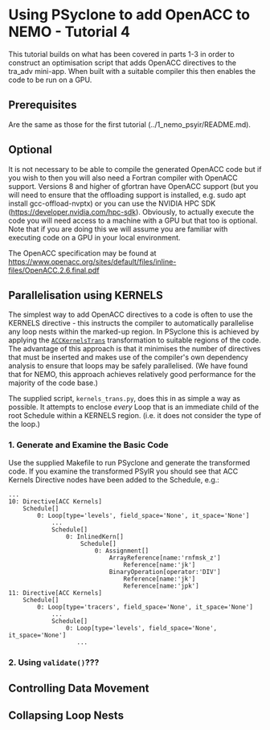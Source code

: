 # Using PSyclone to add OpenACC to NEMO - Tutorial 4 #

This tutorial builds on what has been covered in parts 1-3 in order
to construct an optimisation script that adds OpenACC directives to
the tra_adv mini-app. When built with a suitable compiler this then
enables the code to be run on a GPU.

## Prerequisites ##

Are the same as those for the first tutorial
(../1_nemo_psyir/README.md).

## Optional ##

It is not necessary to be able to compile the generated OpenACC code
but if you wish to then you will also need a Fortran compiler with
OpenACC support. Versions 8 and higher of gfortran have OpenACC
support (but you will need to ensure that the offloading support is
installed, e.g. sudo apt install gcc-offload-nvptx) or you can use the
NVIDIA HPC SDK (https://developer.nvidia.com/hpc-sdk).  Obviously, to
actually execute the code you will need access to a machine with a GPU
but that too is optional. Note that if you are doing this we will
assume you are familiar with executing code on a GPU in your local
environment.

The OpenACC specification may be found at
https://www.openacc.org/sites/default/files/inline-files/OpenACC.2.6.final.pdf

## Parallelisation using KERNELS ##

The simplest way to add OpenACC directives to a code is often to use
the KERNELS directive - this instructs the compiler to automatically
parallelise any loop nests within the marked-up region. In PSyclone
this is achieved by applying the [`ACCKernelsTrans`][kernelstrans_def]
transformation to suitable regions of the code. The advantage of this
approach is that it minimises the number of directives that must be
inserted and makes use of the compiler's own dependency analysis to
ensure that loops may be safely parallelised. (We have found that for
NEMO, this approach achieves relatively good performance for the
majority of the code base.)

The supplied script, `kernels_trans.py`, does this in as simple a way
as possible. It attempts to enclose *every* Loop that is an immediate
child of the root Schedule within a KERNELS region. (i.e. it does not
consider the type of the loop.)

### 1. Generate and Examine the Basic Code ###

Use the supplied Makefile to run PSyclone and generate the transformed
code. If you examine the transformed PSyIR you should see that ACC Kernels
Directive nodes have been added to the Schedule, e.g.:

    ...
    10: Directive[ACC Kernels]
        Schedule[]
            0: Loop[type='levels', field_space='None', it_space='None']
                ...
                Schedule[]
                    0: InlinedKern[]
                        Schedule[]
                            0: Assignment[]
                                ArrayReference[name:'rnfmsk_z']
                                    Reference[name:'jk']
                                BinaryOperation[operator:'DIV']
                                    Reference[name:'jk']
                                    Reference[name:'jpk']
    11: Directive[ACC Kernels]
        Schedule[]
            0: Loop[type='tracers', field_space='None', it_space='None']
                ...
                Schedule[]
                    0: Loop[type='levels', field_space='None', it_space='None']
                       ...

### 2. Using `validate()`??? ###

## Controlling Data Movement ##

## Collapsing Loop Nests ##


[kernelstrans_def]: https://psyclone-ref.readthedocs.io/en/latest/_static/html/classpsyclone_1_1transformations_1_1ACCKernelsTrans.html "ACCKernelsTrans"
